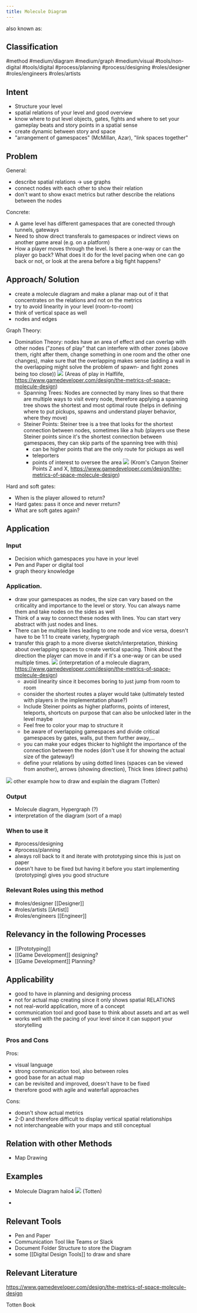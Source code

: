 ```yaml
---
title: Molecule Diagram
---
```


also known as:

## Classification
#method 
#medium/diagram
#medium/graph
#medium/visual 
#tools/non-digital
#tools/digital
#process/planning 
#process/designing
#roles/designer 
#roles/engineers 
#roles/artists

## Intent
- Structure your level
- spatial relations of your level and good overview
- know where to put level objects, gates, fights and where to set your gameplay beats and story points in a spatial sense
- create dynamic between story and space
- "arrangement of gamespaces" (McMillan, Azar), "link spaces together"

## Problem

General:
- describe spatial relations -> use graphs
- connect nodes with each other to show their relation
- don't want to show exact metrics but rather describe the relations between the nodes

Concrete:
- A game level has different gamespaces that are conected through tunnels, gateways
- Need to show direct transferals to gamespaces or indirect views on another game areal (e.g. on a platform)
- How a player moves through the level. Is there a one-way or can the player go back? What does it do for the level pacing when one can go back or not, or look at the arena before a big fight happens?

## Approach/ Solution
- create a molecule diagram and make a planar map out of it that concentrates on the relations and not on the metrics
- try to avoid linearity in your level (room-to-room)
- think of vertical space as well
- nodes and edges

Graph Theory:
- Domination Theory: nodes have an area of effect and can overlap with other nodes ("zones of play" that can interfere with other zones (above them, right after them, change something in one room and the other one changes), make sure that the overlapping makes sense (adding a wall in the overlapping might solve the problem of spawn- and fight zones being too close))
  ![](https://i.imgur.com/5YMCS0y.png)
  (Areas of play in Halflife, https://www.gamedeveloper.com/design/the-metrics-of-space-molecule-design)
    - Spanning Trees: Nodes are connected by many lines so that there are multiple ways to visit every node, therefore applying a spanning tree shows the shortest and most optimal route (helps in defining where to put pickups, spawns and understand player behavior, where they move)
  - Steiner Points: Steiner tree is a tree that looks for the shortest connection between nodes, sometimes like a hub (players use these Steiner points since it's the shortest connection between gamespaces, they can skip parts of the spanning tree with this)
    - can be higher points that are the only route for pickups as well
    - teleporters
    - points of interest to oversee the area ![](https://i.imgur.com/QQkERQn.png)
       (Krom's Canyon Steiner Points Z and X, https://www.gamedeveloper.com/design/the-metrics-of-space-molecule-design)

Hard and soft gates:
- When is the player allowed to return?
- Hard gates: pass it once and never rreturn?
- What are soft gates again?


## Application

### Input
- Decision which gamespaces you have in your level
- Pen and Paper or digital tool
- graph theory knowledge

### Application. 
- draw your gamespaces as nodes, the size can vary based on the criticality and importance to the level or story. You can always name them and take nodes on the sides as well
- Think of a way to connect these nodes with lines. You can start very abstract with just nodes and lines.
- There can be multiple lines leading to one node and vice versa, doesn't have to be 1:1 to create variety, hypergraph
- transfer this graph to a more diverse sketch/interpretation, thinking about overlapping spaces to create vertical spacing. Think about the direction the player can move in and if it's a one-way or can be used multiple times.
  ![](https://i.imgur.com/YiRzGHV.png)
  (interpretation of a molecule diagram, https://www.gamedeveloper.com/design/the-metrics-of-space-molecule-design)
  - avoid linearity since it becomes boring to just jump from room to room
  - consider the shortest routes a player would take (ultimately tested with players in the implementation phase?)
  - Include Steiner points as higher platforms, points of interest, teleports, shortcuts on purpose that can also be unlocked later in the level maybe
  - Feel free to color your map to structure it
  - be aware of overlapping gamespaces and divide critical gamespaces by gates, walls, put them further away,...
  - you can make your edges thicker to highlight the importance of the connection between the nodes (don't use it for showing the actual size of the gateway!)
  - define your relations by using dotted lines (spaces can be viewed from another), arrows (showing direction), Thick lines (direct paths)

![](https://i.imgur.com/IBV4NBz.png)
other example how to draw and explain the diagram (Totten)

### Output
- Molecule diagram, Hypergraph (?)
- interpretation of the diagram (sort of a map)

### When to use it

- #process/designing 
- #process/planning  
- always roll back to it and iterate with prototyping since this is just on paper
- doesn't have to be fixed but having it before you start implementing (prototyping) gives you good structure

### Relevant Roles using this method
- #roles/designer  [[Designer]]
- #roles/artists [[Artist]]
- #roles/engineers [[Engineer]]


## Relevancy in the following Processes
- [[Prototyping]]
- [[Game Development]] designing?
- [[Game Development]] Planning?

## Applicability
- good to have in planning and designing process
- not for actual map creating since it only shows spatial RELATIONS
- not real-world application, more of a concept
- communication tool and good base to think about assets and art as well
- works well with the pacing of your level since it can support your storytelling

### Pros and Cons

Pros:
- visual language
- strong communication tool, also between roles
- good base for an actual map
- can be revisited and improved, doesn't have to be fixed
- therefore good with agile and waterfall approaches

Cons:
- doesn't show actual metrics
- 2-D and therefore difficult to display vertical spatial relationships
- not interchangeable with your maps and still conceptual

## Relation with other Methods
- Map Drawing

## Examples
- Molecule Diagram halo4
  ![](https://i.imgur.com/Z0eYeZM.png)
(Totten)

- 

## Relevant Tools
- Pen and Paper
- Communication Tool like Teams or Slack
- Document Folder Structure to store the Diagram
- some [[Digital Design Tools]] to draw and share

## Relevant Literature

https://www.gamedeveloper.com/design/the-metrics-of-space-molecule-design

Totten Book